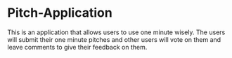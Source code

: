 # Pitch-Application
This is an application that allows users to use one minute wisely. The users will submit their one minute pitches and other users will vote on them and leave comments to give their feedback on them.

